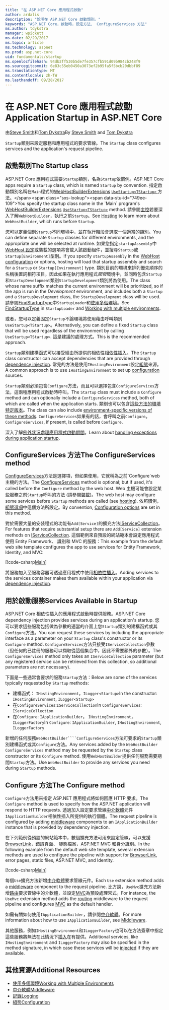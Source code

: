 ```yaml
---
title: "在 ASP.NET Core 應用程式啟動"
author: ardalis
description: "說明在 ASP.NET Core 啟動類別。"
keywords: "ASP.NET Core，啟動時，設定方法、 ConfigureServices 方法"
ms.author: tdykstra
manager: wpickett
ms.date: 02/29/2017
ms.topic: article
ms.technology: aspnet
ms.prod: asp.net-core
uid: fundamentals/startup
ms.openlocfilehash: 94db2ff530b5de7fe357cfb591d09b984cb248f9
ms.sourcegitcommit: 6e83c55eb0450a3073ef2b95fa5f5bcb20dbbf89
ms.translationtype: MT
ms.contentlocale: zh-TW
ms.lasthandoff: 09/28/2017
---
```

# <a name="application-startup-in-aspnet-core"></a><span data-ttu-id="749ee-104">在 ASP.NET Core 應用程式啟動</span><span class="sxs-lookup"><span data-stu-id="749ee-104">Application Startup in ASP.NET Core</span></span>

<span data-ttu-id="749ee-105">由[Steve Smith](https://ardalis.com/)和[Tom Dykstra](https://github.com/tdykstra/)</span><span class="sxs-lookup"><span data-stu-id="749ee-105">By [Steve Smith](https://ardalis.com/) and [Tom Dykstra](https://github.com/tdykstra/)</span></span>

<span data-ttu-id="749ee-106">`Startup`類別來設定服務和應用程式的要求管線。</span><span class="sxs-lookup"><span data-stu-id="749ee-106">The `Startup` class configures services and the application's request pipeline.</span></span> 

## <a name="the-startup-class"></a><span data-ttu-id="749ee-107">啟動類別</span><span class="sxs-lookup"><span data-stu-id="749ee-107">The Startup class</span></span>

<span data-ttu-id="749ee-108">ASP.NET Core 應用程式需要`Startup`類別，名為`Startup`依慣例。</span><span class="sxs-lookup"><span data-stu-id="749ee-108">ASP.NET Core apps require a `Startup` class, which is named `Startup` by convention.</span></span> <span data-ttu-id="749ee-109">指定啟動類別名稱在`Main`程式的[WebHostBuilderExtensions](https://docs.microsoft.com/aspnet/core/api/microsoft.aspnetcore.hosting.webhostbuilderextensions) [ `UseStartup<TStartup>` ](https://docs.microsoft.com/aspnet/core/api/microsoft.aspnetcore.hosting.webhostbuilderextensions#Microsoft_AspNetCore_Hosting_WebHostBuilderExtensions_UseStartup__1_Microsoft_AspNetCore_Hosting_IWebHostBuilder_)方法。</span><span class="sxs-lookup"><span data-stu-id="749ee-109">You specify the startup class name in the `Main` program's [WebHostBuilderExtensions](https://docs.microsoft.com/aspnet/core/api/microsoft.aspnetcore.hosting.webhostbuilderextensions) [`UseStartup<TStartup>`](https://docs.microsoft.com/aspnet/core/api/microsoft.aspnetcore.hosting.webhostbuilderextensions#Microsoft_AspNetCore_Hosting_WebHostBuilderExtensions_UseStartup__1_Microsoft_AspNetCore_Hosting_IWebHostBuilder_) method.</span></span> <span data-ttu-id="749ee-110">請參閱[主控](xref:fundamentals/hosting)若要深入了解`WebHostBuilder`，執行之前`Startup`。</span><span class="sxs-lookup"><span data-stu-id="749ee-110">See [Hosting](xref:fundamentals/hosting) to learn more about `WebHostBuilder`, which runs before `Startup`.</span></span>

<span data-ttu-id="749ee-111">您可以定義個別`Startup`不同環境中，並在執行階段會選取一個適當的類別。</span><span class="sxs-lookup"><span data-stu-id="749ee-111">You can define separate `Startup` classes for different environments, and the appropriate one will be selected at runtime.</span></span> <span data-ttu-id="749ee-112">如果您指定`startupAssembly`中[WebHost 設定](https://docs.microsoft.com/aspnet/core/fundamentals/hosting?tabs=aspnetcore2x#configuring-a-host)或裝載的選項將會載入該啟動組件，並搜尋`Startup`或`Startup[Environment]`型別。</span><span class="sxs-lookup"><span data-stu-id="749ee-112">If you specify `startupAssembly` in the [WebHost configuration](https://docs.microsoft.com/aspnet/core/fundamentals/hosting?tabs=aspnetcore2x#configuring-a-host) or options, hosting will load that startup assembly and search for a `Startup` or `Startup[Environment]` type.</span></span> <span data-ttu-id="749ee-113">類別目前的環境來排列優先順序的名稱後置詞相符項目，因此如果在執行應用程式*開發*環境中，並同時包含`Startup`和`StartupDevelopment`類別`StartupDevelopment`類別將為使用。</span><span class="sxs-lookup"><span data-stu-id="749ee-113">The class whose name suffix matches the current environment will be prioritized, so if the app is run in the *Development* environment, and includes both a `Startup` and a `StartupDevelopment` class, the `StartupDevelopment` class will be used.</span></span> <span data-ttu-id="749ee-114">請參閱[FindStartupType](https://github.com/aspnet/Hosting/blob/rel/1.1.0/src/Microsoft.AspNetCore.Hosting/Internal/StartupLoader.cs)中`StartupLoader`和[使用多個環境](environments.md#startup-conventions)。</span><span class="sxs-lookup"><span data-stu-id="749ee-114">See [FindStartupType](https://github.com/aspnet/Hosting/blob/rel/1.1.0/src/Microsoft.AspNetCore.Hosting/Internal/StartupLoader.cs) in `StartupLoader` and [Working with multiple environments](environments.md#startup-conventions).</span></span>

<span data-ttu-id="749ee-115">或者，您可以定義固定`Startup`不論環境將使用藉由呼叫類別`UseStartup<TStartup>`。</span><span class="sxs-lookup"><span data-stu-id="749ee-115">Alternatively, you can define a fixed `Startup` class that will be used regardless of the environment by calling `UseStartup<TStartup>`.</span></span> <span data-ttu-id="749ee-116">這是建議的處理方式。</span><span class="sxs-lookup"><span data-stu-id="749ee-116">This is the recommended approach.</span></span>

<span data-ttu-id="749ee-117">`Startup`類別建構函式可以接受經由所提供的相依性[相依性插入](xref:fundamentals/dependency-injection)。</span><span class="sxs-lookup"><span data-stu-id="749ee-117">The `Startup` class constructor can accept dependencies that are provided through [dependency injection](xref:fundamentals/dependency-injection).</span></span> <span data-ttu-id="749ee-118">常見的方法是使用`IHostingEnvironment`設定[組態](xref:fundamentals/configuration)來源。</span><span class="sxs-lookup"><span data-stu-id="749ee-118">A common approach is to use `IHostingEnvironment` to set up [configuration](xref:fundamentals/configuration) sources.</span></span>

<span data-ttu-id="749ee-119">`Startup`類別必須包含`Configure`方法，而且可以選擇包含`ConfigureServices`方法，這兩種應用程式啟動時呼叫。</span><span class="sxs-lookup"><span data-stu-id="749ee-119">The `Startup` class must include a `Configure` method and can optionally include a `ConfigureServices` method, both of which are called when the application starts.</span></span> <span data-ttu-id="749ee-120">類別也可以包含[這些方法的環境特定版本](xref:fundamentals/environments#startup-conventions)。</span><span class="sxs-lookup"><span data-stu-id="749ee-120">The class can also include [environment-specific versions of these methods](xref:fundamentals/environments#startup-conventions).</span></span> <span data-ttu-id="749ee-121">`ConfigureServices`如果有的話，會呼叫之前`Configure`。</span><span class="sxs-lookup"><span data-stu-id="749ee-121">`ConfigureServices`, if present, is called before `Configure`.</span></span>

<span data-ttu-id="749ee-122">深入了解[例外狀況處理應用程式啟動期間](xref:fundamentals/error-handling#startup-exception-handling)。</span><span class="sxs-lookup"><span data-stu-id="749ee-122">Learn about [handling exceptions during application startup](xref:fundamentals/error-handling#startup-exception-handling).</span></span>

## <a name="the-configureservices-method"></a><span data-ttu-id="749ee-123">ConfigureServices 方法</span><span class="sxs-lookup"><span data-stu-id="749ee-123">The ConfigureServices method</span></span>

<span data-ttu-id="749ee-124">[ConfigureServices](https://docs.microsoft.com/aspnet/core/api/microsoft.aspnetcore.hosting.startupbase#Microsoft_AspNetCore_Hosting_StartupBase_ConfigureServices_Microsoft_Extensions_DependencyInjection_IServiceCollection_)方法是選擇項，但如果使用，它就稱為之前`Configure`web 主機的方法。</span><span class="sxs-lookup"><span data-stu-id="749ee-124">The [ConfigureServices](https://docs.microsoft.com/aspnet/core/api/microsoft.aspnetcore.hosting.startupbase#Microsoft_AspNetCore_Hosting_StartupBase_ConfigureServices_Microsoft_Extensions_DependencyInjection_IServiceCollection_) method is optional; but if used, it's called before the `Configure` method by the web host.</span></span> <span data-ttu-id="749ee-125">Web 主機可能會設定某些服務之前``Startup``呼叫的方法 (請參閱[裝載](xref:fundamentals/hosting))。</span><span class="sxs-lookup"><span data-stu-id="749ee-125">The web host may configure some services before ``Startup`` methods are called (see [hosting](xref:fundamentals/hosting)).</span></span> <span data-ttu-id="749ee-126">依照慣例，[組態選項](xref:fundamentals/configuration)中這個方法所設定。</span><span class="sxs-lookup"><span data-stu-id="749ee-126">By convention, [Configuration options](xref:fundamentals/configuration) are set in this method.</span></span>

<span data-ttu-id="749ee-127">對於需要大量的安裝程式的功能有`Add[Service]`的擴充方法[IServiceCollection](https://docs.microsoft.com/aspnet/core/api/microsoft.extensions.dependencyinjection.iservicecollection)。</span><span class="sxs-lookup"><span data-stu-id="749ee-127">For features that require substantial setup there are `Add[Service]` extension methods on [IServiceCollection](https://docs.microsoft.com/aspnet/core/api/microsoft.extensions.dependencyinjection.iservicecollection).</span></span> <span data-ttu-id="749ee-128">這個範例來自預設的網站範本會設定應用程式使用 Entity Framework、 識別和 MVC 的服務：</span><span class="sxs-lookup"><span data-stu-id="749ee-128">This example from the default web site template configures the app to use services for Entity Framework, Identity, and MVC:</span></span>

[!code-csharp[Main](../common/samples/WebApplication1/Startup.cs?highlight=4,7,11&start=40&end=55)]

<span data-ttu-id="749ee-129">將服務加入至服務容器可透過應用程式中使用[相依性插入](xref:fundamentals/dependency-injection)。</span><span class="sxs-lookup"><span data-stu-id="749ee-129">Adding services to the services container makes them available within your application via [dependency injection](xref:fundamentals/dependency-injection).</span></span>

## <a name="services-available-in-startup"></a><span data-ttu-id="749ee-130">用於啟動服務</span><span class="sxs-lookup"><span data-stu-id="749ee-130">Services Available in Startup</span></span>

<span data-ttu-id="749ee-131">ASP.NET Core 相依性插入的應用程式啟動時提供服務。</span><span class="sxs-lookup"><span data-stu-id="749ee-131">ASP.NET Core dependency injection provides services during an application's startup.</span></span> <span data-ttu-id="749ee-132">您可以要求這些服務包括做為參數的適當的介面上您`Startup`類別的建構函式或其`Configure`方法。</span><span class="sxs-lookup"><span data-stu-id="749ee-132">You can request these services by including the appropriate interface as a parameter on your `Startup` class's constructor or its `Configure` method.</span></span> <span data-ttu-id="749ee-133">`ConfigureServices`方法只接受`IServiceCollection`參數 （但任何的已註冊的服務可以擷取從這個集合中，因此不需要額外的參數）。</span><span class="sxs-lookup"><span data-stu-id="749ee-133">The `ConfigureServices` method only takes an `IServiceCollection` parameter (but any registered service can be retrieved from this collection, so additional parameters are not necessary).</span></span>

<span data-ttu-id="749ee-134">下面是一些通常會要求的服務`Startup`方法：</span><span class="sxs-lookup"><span data-stu-id="749ee-134">Below are some of the services typically requested by `Startup` methods:</span></span>

* <span data-ttu-id="749ee-135">建構函式： `IHostingEnvironment`，`ILogger<Startup>`</span><span class="sxs-lookup"><span data-stu-id="749ee-135">In the constructor:  `IHostingEnvironment`, `ILogger<Startup>`</span></span>
* <span data-ttu-id="749ee-136">在`ConfigureServices`:`IServiceCollection`</span><span class="sxs-lookup"><span data-stu-id="749ee-136">In `ConfigureServices`:  `IServiceCollection`</span></span>
* <span data-ttu-id="749ee-137">在`Configure`: `IApplicationBuilder`， `IHostingEnvironment`，`ILoggerFactory`</span><span class="sxs-lookup"><span data-stu-id="749ee-137">In `Configure`:  `IApplicationBuilder`, `IHostingEnvironment`, `ILoggerFactory`</span></span>

<span data-ttu-id="749ee-138">新增的任何服務``WebHostBuilder````ConfigureServices``方法可要求的``Startup``類別建構函式或其``Configure``方法。</span><span class="sxs-lookup"><span data-stu-id="749ee-138">Any services added by the ``WebHostBuilder`` ``ConfigureServices`` method may be requested by the ``Startup`` class constructor or its ``Configure`` method.</span></span> <span data-ttu-id="749ee-139">使用`WebHostBuilder`提供任何服務需要期間`Startup`方法。</span><span class="sxs-lookup"><span data-stu-id="749ee-139">Use `WebHostBuilder` to provide any services you need during `Startup` methods.</span></span>

## <a name="the-configure-method"></a><span data-ttu-id="749ee-140">Configure 方法</span><span class="sxs-lookup"><span data-stu-id="749ee-140">The Configure method</span></span>

<span data-ttu-id="749ee-141">`Configure`方法用來指定 ASP.NET 應用程式將如何回應 HTTP 要求。</span><span class="sxs-lookup"><span data-stu-id="749ee-141">The `Configure` method is used to specify how the ASP.NET application will respond to HTTP requests.</span></span> <span data-ttu-id="749ee-142">透過加入設定要求管線[中介軟體](middleware.md)元件`IApplicationBuilder`相依性插入所提供的執行個體。</span><span class="sxs-lookup"><span data-stu-id="749ee-142">The request pipeline is configured by adding [middleware](middleware.md) components to an `IApplicationBuilder` instance that is provided by dependency injection.</span></span>

<span data-ttu-id="749ee-143">在下列範例從預設的網站範本中，數個擴充方法可用來設定管線，可以支援[BrowserLink](http://vswebessentials.com/features/browserlink)，錯誤頁面、 靜態檔案，ASP.NET MVC 和身分識別。</span><span class="sxs-lookup"><span data-stu-id="749ee-143">In the following example from the default web site template, several extension methods are used to configure the pipeline with support for [BrowserLink](http://vswebessentials.com/features/browserlink), error pages, static files, ASP.NET MVC, and Identity.</span></span>

[!code-csharp[Main](../common/samples/WebApplication1/Startup.cs?highlight=8,9,10,14,17,19,21&start=58&end=84)]

<span data-ttu-id="749ee-144">每個`Use`擴充方法新增[中介軟體](xref:fundamentals/middleware)要求管線元件。</span><span class="sxs-lookup"><span data-stu-id="749ee-144">Each `Use` extension method adds a [middleware](xref:fundamentals/middleware) component to the request pipeline.</span></span> <span data-ttu-id="749ee-145">比方說，`UseMvc`擴充方法新增[路由](routing.md)要求管線中的介軟體，並設定[MVC](xref:mvc/overview)為預設處理常式。</span><span class="sxs-lookup"><span data-stu-id="749ee-145">For instance, the `UseMvc` extension method adds the [routing](routing.md) middleware to the request pipeline and configures [MVC](xref:mvc/overview) as the default handler.</span></span>

<span data-ttu-id="749ee-146">如需有關如何使用`IApplicationBuilder`，請參閱[中介軟體](xref:fundamentals/middleware)。</span><span class="sxs-lookup"><span data-stu-id="749ee-146">For more information about how to use `IApplicationBuilder`, see [Middleware](xref:fundamentals/middleware).</span></span>

<span data-ttu-id="749ee-147">其他服務，例如`IHostingEnvironment`和`ILoggerFactory`也可以在方法簽章中指定這些服務將無法在此情況下[插入](dependency-injection.md)在有提供。</span><span class="sxs-lookup"><span data-stu-id="749ee-147">Additional services, like `IHostingEnvironment` and `ILoggerFactory` may also be specified in the method signature, in which case these services will be [injected](dependency-injection.md) if they are available.</span></span> 

## <a name="additional-resources"></a><span data-ttu-id="749ee-148">其他資源</span><span class="sxs-lookup"><span data-stu-id="749ee-148">Additional Resources</span></span>

* [<span data-ttu-id="749ee-149">使用多個環境</span><span class="sxs-lookup"><span data-stu-id="749ee-149">Working with Multiple Environments</span></span>](xref:fundamentals/environments)
* [<span data-ttu-id="749ee-150">中介軟體</span><span class="sxs-lookup"><span data-stu-id="749ee-150">Middleware</span></span>](xref:fundamentals/middleware)
* [<span data-ttu-id="749ee-151">記錄</span><span class="sxs-lookup"><span data-stu-id="749ee-151">Logging</span></span>](xref:fundamentals/logging)
* [<span data-ttu-id="749ee-152">組態</span><span class="sxs-lookup"><span data-stu-id="749ee-152">Configuration</span></span>](xref:fundamentals/configuration)
